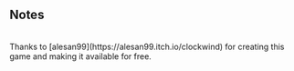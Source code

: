 ## Notes
<br/>
Thanks to [alesan99](https://alesan99.itch.io/clockwind) for creating this game and making it available for free.
<br/>
